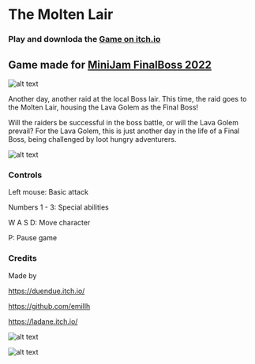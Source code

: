 # The Molten Lair

### Play and downloda the [Game on itch.io](https://ladane.itch.io/the-molten-lair)

## Game made for [MiniJam FinalBoss 2022](https://itch.io/jam/mini-jam-113-final-boss)

![alt text](https://img.itch.zone/aW1nLzk4NTI2MzkucG5n/original/9SWQMf.png)

Another day, another raid at the local Boss lair. This time, the raid goes to the Molten Lair, housing the Lava Golem as the Final Boss!

Will the raiders be successful in the boss battle, or will the Lava Golem prevail? For the Lava Golem, this is just another day in the life of a Final Boss, being challenged by loot hungry adventurers.

![alt text](https://img.itch.zone/aW1nLzk4NTIzMDAucG5n/original/i8EfFb.png)

### Controls

Left mouse: Basic attack

Numbers 1 - 3: Special abilities

W A S D: Move character

P: Pause game

### Credits

Made by

https://duendue.itch.io/

https://github.com/emillh

https://ladane.itch.io/

![alt text](https://img.itch.zone/aW1nLzk4NTIzMDQucG5n/original/NvEqTt.png)

![alt text](https://img.itch.zone/aW1hZ2UvMTY3MzE5MS85ODUyNjc3LnBuZw==/original/Qrtrxp.png)
